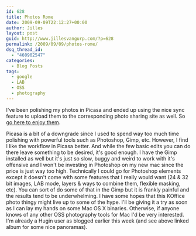 ```yaml
---
id: 628
title: Photos Rome
date: 2009-09-09T22:12:27+00:00
author: Jilles
layout: post
guid: http://www.jillesvangurp.com/?p=628
permalink: /2009/09/09/photos-rome/
dsq_thread_id:
  - "460902547"
categories:
  - Blog Posts
tags:
  - google
  - LAB
  - OSS
  - photography
---
```

I've been polishing my photos in Picasa and ended up using the nice sync feature to upload them to the corresponding photo sharing site as well. So <a href="http://picasaweb.google.com/jillesvangurp/StQuentinLaPoterieRomeAndMarseille?feat=directlink">go here to enjoy them</a>.

Picasa is a bit of a downgrade since I used to spend way too much time polishing with powerful tools such as Photoshop, Gimp, etc. However, I find I like the workflow in Picasa better. And while the few basic edits you can do there leave something to be desired, it's good enough. I have the Gimp installed as well but it's just so slow, buggy and weird to work with it's offensive and I won't be investing in Photoshop on my new mac since the price is just way too high. Technically I could go for Photoshop elements except it doesn't come with some features that I really would want (24 & 32 bit images, LAB mode, layers & ways to combine them, flexible masking, etc). You can sort of do some of that in the Gimp but it is frankly painful and the results tend to be underwhelming. I have some hopes that this KOffice photo thingy might live up to some of the hype. I'll be giving it a try as soon as I can lay my hands on some Mac OS X binaries. Otherwise, if anyone knows of any other OSS photography tools for Mac I'd be very interested. I'm already a Hugin user as blogged earlier this week (and see above linked album for some nice panoramas).